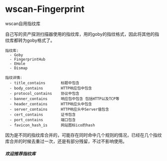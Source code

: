 # wscan-Fingerprint
wscan自用指纹库

自己写的资产探测扫描器使用的指纹库，用的goby的指纹格式，因此将其他的指纹库都转为goby格式了。
```
指纹库:
  - Goby
  - FingerprintHub
  - EHole
  - Dismap

指纹详情:
  - title_contains       标题中包含
  - body_contains        HTTP响应包中包含
  - protocol_contains    协议中包含
  - banner_contains      响应包中包含 包括HTTP以及TCP等
  - header_contains      HTTP响应头中包含
  - server_contains      HTTP响应头中Server值包含
  - cert_contains        证书包含
  - port_contains        端口包含
  - favicon_hash_is      网站图标ico的hash
``` 

因为是不同的指纹库合并的，可能存在同时命中几个规则的情况，已经在几个指纹库合并的时候去重过一次，还是有部分残留，不过不影响使用。

#### *欢迎推荐指纹库*
